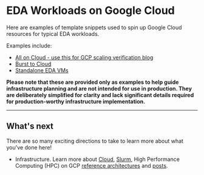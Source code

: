 # EDA Workloads on Google Cloud

Here are examples of template snippets used to spin up Google Cloud resources
for typical EDA workloads.

Examples include:

- [All on Cloud - use this for GCP scaling verification blog](example-all-on-cloud.md)
- [Burst to Cloud](example-burst-to-cloud.md)
- [Standalone EDA VMs](example-standalone-vm.md)

**Please note that these are provided only as examples to help guide
infrastructure planning and are not intended for use in production. They are
deliberately simplified for clarity and lack significant details required for
production-worthy infrastructure implementation.**

---

## What's next

There are so many exciting directions to take to learn more about what you've
done here!

- Infrastructure.  Learn more about
  [Cloud](https://cloud.google.com/),
  [Slurm](https://slurm.schedmd.com/overview.html),
  High Performance Computing (HPC) on GCP
  [reference architectures](https://cloud.google.com/solutions/hpc/) and 
  [posts](https://cloud.google.com/blog/topics/hpc).

